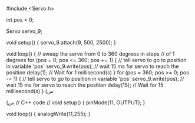 #include <Servo.h>

int pos = 0;

Servo servo_9;

void setup()
{
  servo_9.attach(9, 500, 2500);
}

void loop()
{
  // sweep the servo from 0 to 360 degrees in steps
  // of 1 degrees
  for (pos = 0; pos <= 360; pos += 1) {
    // tell servo to go to position in variable 'pos'
    servo_9.write(pos);
    // wait 15 ms for servo to reach the position
    delay(1); // Wait for 1 millisecond(s)
  }
  for (pos = 360; pos >= 0; pos -= 1) {
    // tell servo to go to position in variable 'pos'
    servo_9.write(pos);
    // wait 15 ms for servo to reach the position
    delay(15); // Wait for 15 millisecond(s)
  }
(س

(س
// C++ code
//
void setup()
{
  pinMode(11, OUTPUT);
}

void loop()
{
  analogWrite(11,255);
}

